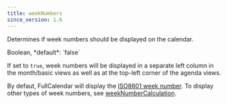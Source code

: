 ```yaml
---
title: weekNumbers
since_version: 1.6
---
```


Determines if week numbers should be displayed on the calendar.

<div class='spec' markdown='1'>
Boolean, *default*: `false`
</div>

If set to `true`, week numbers will be displayed in a separate left column in the month/basic views as well as at the top-left corner of the agenda views.

By defaut, FullCalendar will display the [ISO8601 week number](https://en.wikipedia.org/wiki/ISO_8601#Week_dates). To display other types of week numbers, see [weekNumberCalculation](weekNumberCalculation).
